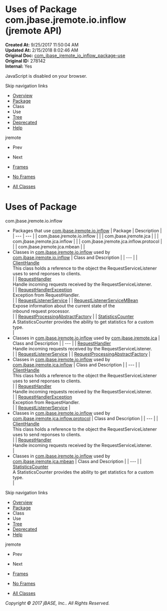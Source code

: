 # Uses of Package com.jbase.jremote.io.inflow (jremote   API)

**Created At:** 9/25/2017 11:50:04 AM  
**Updated At:** 2/15/2018 8:02:46 AM  
**Original Doc:** [com_jbase_jremote_io_inflow_package-use](https://docs.jbase.com/39256-inflow/com_jbase_jremote_io_inflow_package-use)  
**Original ID:** 278142  
**Internal:** Yes  

<!--<br>    try {<br>        if (location.href.indexOf('is-external=true') == -1) {<br>            parent.document.title="Uses of Package com.jbase.jremote.io.inflow (jremote   API)";<br>        }<br>    }<br>    catch(err) {<br>    }<br>//-->
JavaScript is disabled on your browser.

Skip navigation links

- [Overview](../../../../../overview-summary.html)
- [Package](./../com.jbase.jremote.io.inflow-%28jremote---api%29)
- Class
- Use
- [Tree](./../com.jbase.jremote.io.inflow-class-hierarchy-%28jremote---api%29)
- [Deprecated](../../../../../deprecated-list.html)
- [Help](../../../../../help-doc.html)


jremote <br>

- Prev
- Next


- [Frames](./.)
- [No Frames](./.)


- [All Classes](../../../../../allclasses-noframe.html)


<!--<br>  allClassesLink = document.getElementById("allclasses\_navbar\_top");<br>  if(window==top) {<br>    allClassesLink.style.display = "block";<br>  }<br>  else {<br>    allClassesLink.style.display = "none";<br>  }<br>  //-->

# Uses of Package
com.jbase.jremote.io.inflow

- Packages that use [com.jbase.jremote.io.inflow](./../com.jbase.jremote.io.inflow-%28jremote---api%29) | Package | Description |
| --- | --- |
| com.jbase.jremote.io.inflow |   |
| com.jbase.jremote.jca |   |
| com.jbase.jremote.jca.inflow |   |
| com.jbase.jremote.jca.inflow.protocol |   |
| com.jbase.jremote.jca.mbean |   |
- Classes in [com.jbase.jremote.io.inflow](./../com.jbase.jremote.io.inflow-%28jremote---api%29) used by [com.jbase.jremote.io.inflow](./../com.jbase.jremote.io.inflow-%28jremote---api%29) | Class and Description |
| --- |
| [ClientHandle](../../../../../com/jbase/jremote/io/inflow/class-use/ClientHandle.html#com.jbase.jremote.io.inflow)<br>This class holds a reference to the object the RequestServiceListener<br> uses to send reponses to clients.<br> |
| [RequestHandler](../../../../../com/jbase/jremote/io/inflow/class-use/RequestHandler.html#com.jbase.jremote.io.inflow)<br>Handle incoming requests received by the RequestServiceListener.<br> |
| [RequestHandlerException](../../../../../com/jbase/jremote/io/inflow/class-use/RequestHandlerException.html#com.jbase.jremote.io.inflow)<br>Exception from RequestHandler.<br> |
| [RequestListenerService](../../../../../com/jbase/jremote/io/inflow/class-use/RequestListenerService.html#com.jbase.jremote.io.inflow)  |
| [RequestListenerServiceMBean](../../../../../com/jbase/jremote/io/inflow/class-use/RequestListenerServiceMBean.html#com.jbase.jremote.io.inflow)<br>Expose information about the current state of the<br> inbound request processor.<br> |
| [RequestProcessingAbstractFactory](../../../../../com/jbase/jremote/io/inflow/class-use/RequestProcessingAbstractFactory.html#com.jbase.jremote.io.inflow)  |
| [StatisticsCounter](../../../../../com/jbase/jremote/io/inflow/class-use/StatisticsCounter.html#com.jbase.jremote.io.inflow)<br>A StatisticsCounter provides the ability to get statistics for a custom type.<br> |
- Classes in [com.jbase.jremote.io.inflow](./../com.jbase.jremote.io.inflow-%28jremote---api%29) used by [com.jbase.jremote.jca](./../com.jbase.jremote.io.inflow-%28jremote---api%29) | Class and Description |
| --- |
| [RequestHandler](../../../../../com/jbase/jremote/io/inflow/class-use/RequestHandler.html#com.jbase.jremote.jca)<br>Handle incoming requests received by the RequestServiceListener.<br> |
| [RequestListenerService](../../../../../com/jbase/jremote/io/inflow/class-use/RequestListenerService.html#com.jbase.jremote.jca)  |
| [RequestProcessingAbstractFactory](../../../../../com/jbase/jremote/io/inflow/class-use/RequestProcessingAbstractFactory.html#com.jbase.jremote.jca)  |
- Classes in [com.jbase.jremote.io.inflow](./../com.jbase.jremote.io.inflow-%28jremote---api%29) used by [com.jbase.jremote.jca.inflow](./../com.jbase.jremote.io.inflow-%28jremote---api%29) | Class and Description |
| --- |
| [ClientHandle](../../../../../com/jbase/jremote/io/inflow/class-use/ClientHandle.html#com.jbase.jremote.jca.inflow)<br>This class holds a reference to the object the RequestServiceListener<br> uses to send reponses to clients.<br> |
| [RequestHandler](../../../../../com/jbase/jremote/io/inflow/class-use/RequestHandler.html#com.jbase.jremote.jca.inflow)<br>Handle incoming requests received by the RequestServiceListener.<br> |
| [RequestHandlerException](../../../../../com/jbase/jremote/io/inflow/class-use/RequestHandlerException.html#com.jbase.jremote.jca.inflow)<br>Exception from RequestHandler.<br> |
| [RequestListenerService](../../../../../com/jbase/jremote/io/inflow/class-use/RequestListenerService.html#com.jbase.jremote.jca.inflow)  |
- Classes in [com.jbase.jremote.io.inflow](./../com.jbase.jremote.io.inflow-%28jremote---api%29) used by [com.jbase.jremote.jca.inflow.protocol](./../com.jbase.jremote.io.inflow-%28jremote---api%29) | Class and Description |
| --- |
| [ClientHandle](../../../../../com/jbase/jremote/io/inflow/class-use/ClientHandle.html#com.jbase.jremote.jca.inflow.protocol)<br>This class holds a reference to the object the RequestServiceListener<br> uses to send reponses to clients.<br> |
| [RequestHandler](../../../../../com/jbase/jremote/io/inflow/class-use/RequestHandler.html#com.jbase.jremote.jca.inflow.protocol)<br>Handle incoming requests received by the RequestServiceListener.<br> |
- Classes in [com.jbase.jremote.io.inflow](./../com.jbase.jremote.io.inflow-%28jremote---api%29) used by [com.jbase.jremote.jca.mbean](./../com.jbase.jremote.io.inflow-%28jremote---api%29) | Class and Description |
| --- |
| [StatisticsCounter](../../../../../com/jbase/jremote/io/inflow/class-use/StatisticsCounter.html#com.jbase.jremote.jca.mbean)<br>A StatisticsCounter provides the ability to get statistics for a custom type.<br> |

Skip navigation links

- [Overview](../../../../../overview-summary.html)
- [Package](./../com.jbase.jremote.io.inflow-%28jremote---api%29)
- Class
- Use
- [Tree](./../com.jbase.jremote.io.inflow-class-hierarchy-%28jremote---api%29)
- [Deprecated](../../../../../deprecated-list.html)
- [Help](../../../../../help-doc.html)


jremote <br>

- Prev
- Next


- [Frames](./.)
- [No Frames](./.)


- [All Classes](../../../../../allclasses-noframe.html)


<!--<br>  allClassesLink = document.getElementById("allclasses\_navbar\_bottom");<br>  if(window==top) {<br>    allClassesLink.style.display = "block";<br>  }<br>  else {<br>    allClassesLink.style.display = "none";<br>  }<br>  //-->

*Copyright © 2017 jBASE, Inc.. All Rights Reserved.*
